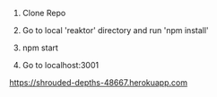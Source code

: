1) Clone Repo

2) Go to local 'reaktor' directory and run 'npm install'

3) npm start

4) Go to localhost:3001


https://shrouded-depths-48667.herokuapp.com